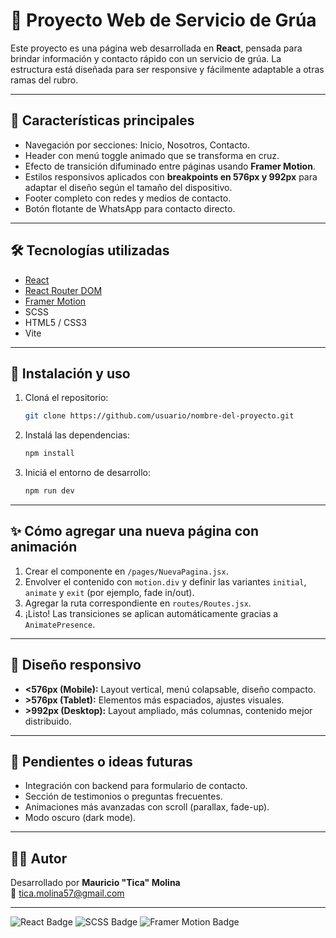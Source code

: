 
# 🚗 Proyecto Web de Servicio de Grúa

Este proyecto es una página web desarrollada en **React**, pensada para brindar información y contacto rápido con un servicio de grúa. La estructura está diseñada para ser responsive y fácilmente adaptable a otras ramas del rubro.

---

## 🧩 Características principales

- Navegación por secciones: Inicio, Nosotros, Contacto.
- Header con menú toggle animado que se transforma en cruz.
- Efecto de transición difuminado entre páginas usando **Framer Motion**.
- Estilos responsivos aplicados con **breakpoints en 576px y 992px** para adaptar el diseño según el tamaño del dispositivo.
- Footer completo con redes y medios de contacto.
- Botón flotante de WhatsApp para contacto directo.

---

## 🛠️ Tecnologías utilizadas

- [React](https://reactjs.org/)
- [React Router DOM](https://reactrouter.com/)
- [Framer Motion](https://www.framer.com/motion/)
- SCSS
- HTML5 / CSS3
- Vite

---

## 🚀 Instalación y uso

1. Cloná el repositorio:
   ```bash
   git clone https://github.com/usuario/nombre-del-proyecto.git
   ```
2. Instalá las dependencias:
   ```bash
   npm install
   ```
3. Iniciá el entorno de desarrollo:
   ```bash
   npm run dev
   ```

---

## ✨ Cómo agregar una nueva página con animación

1. Crear el componente en `/pages/NuevaPagina.jsx`.
2. Envolver el contenido con `motion.div` y definir las variantes `initial`, `animate` y `exit` (por ejemplo, fade in/out).
3. Agregar la ruta correspondiente en `routes/Routes.jsx`.
4. ¡Listo! Las transiciones se aplican automáticamente gracias a `AnimatePresence`.

---

## 📱 Diseño responsivo

- **<576px (Mobile):** Layout vertical, menú colapsable, diseño compacto.
- **>576px (Tablet):** Elementos más espaciados, ajustes visuales.
- **>992px (Desktop):** Layout ampliado, más columnas, contenido mejor distribuido.

---

## 📌 Pendientes o ideas futuras

- Integración con backend para formulario de contacto.
- Sección de testimonios o preguntas frecuentes.
- Animaciones más avanzadas con scroll (parallax, fade-up).
- Modo oscuro (dark mode).

---

## 🧑‍💻 Autor

Desarrollado por **Mauricio "Tica" Molina**  
📧 tica.molina57@gmail.com

---

![React Badge](https://img.shields.io/badge/React-20232A?style=for-the-badge&logo=react&logoColor=61DAFB)
![SCSS Badge](https://img.shields.io/badge/SCSS-hotpink?style=for-the-badge&logo=sass&logoColor=white)
![Framer Motion Badge](https://img.shields.io/badge/Framer--Motion-000?style=for-the-badge&logo=framer&logoColor=white)
